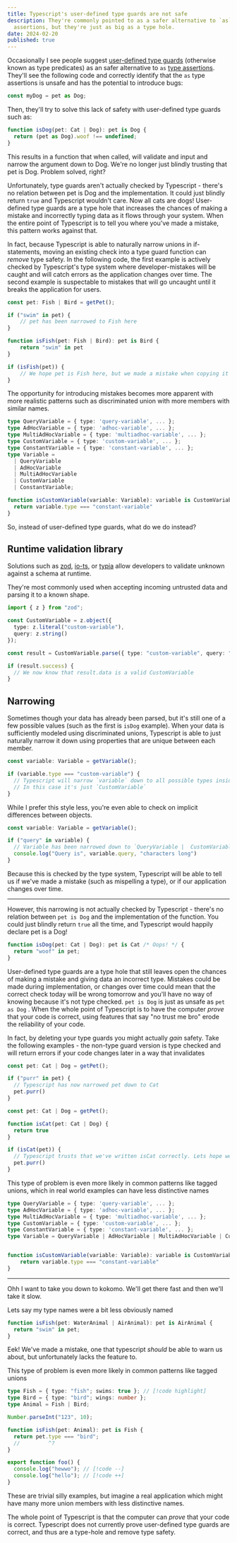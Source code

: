 ```yaml
---
title: Typescript's user-defined type guards are not safe
description: They're commonly pointed to as a safer alternative to `as` type
  assertions, but they're just as big as a type hole.
date: 2024-02-20
published: true
---
```

Occasionally I see people suggest [user-defined type guards](https://www.typescriptlang.org/docs/handbook/2/narrowing.html#using-type-predicates) (otherwise known as type predicates) as an safer alternative to `as` [type assertions](https://www.typescriptlang.org/docs/handbook/2/everyday-types.html#type-assertions). They'll see the following code and correctly identify that the `as` type assertions is unsafe and has the potential to introduce bugs:

```ts
const myDog = pet as Dog;
```

Then, they'll try to solve this lack of safety with user-defined type guards such as:

```ts
function isDog(pet: Cat | Dog): pet is Dog {
  return (pet as Dog).woof !== undefined;
}
```

This results in a function that when called, will validate and input and narrow the argument down to Dog. We're no longer just blindly trusting that pet is Dog. Problem solved, right?

Unfortunately, type guards aren't actually checked by Typescript - there's no relation between pet is Dog and the implementation. It could just blindly return `true` and Typescript wouldn't care. Now all cats are dogs! User-defined type guards are a type hole that increases the chances of making a mistake and incorrectly typing data as it flows through your system. When the entire point of Typescript is to tell you where you've made a mistake, this pattern works against that.

In fact, because Typescript is able to naturally narrow unions in if-statements, moving an existing check into a type guard function can _remove_ type safety. In the following code, the first example is actively checked by Typescript's type system where developer-mistakes will be caught and will catch errors as the application changes over time. The second example is suspectable to mistakes that will go uncaught until it breaks the application for users.


```ts title="better.ts"
const pet: Fish | Bird = getPet();

if ("swim" in pet) {
    // pet has been narrowed to Fish here
}
```

```ts title="worse.ts"
function isFish(pet: Fish | Bird): pet is Bird {
    return "swim" in pet
}

if (isFish(pet)) {
    // We hope pet is Fish here, but we made a mistake when copying it
}
```
The opportunity for introducing mistakes becomes more apparent with more realistic patterns such as discriminated union with more members with similar names.

```ts
type QueryVariable = { type: 'query-variable', ... };
type AdHocVariable = { type: 'adhoc-variable', ... };
type MultiAdHocVariable = { type: 'multiadhoc-variable', ... };
type CustomVariable = { type: 'custom-variable', ... };
type ConstantVariable = { type: 'constant-variable', ... };
type Variable =
  | QueryVariable
  | AdHocVariable
  | MultiAdHocVariable
  | CustomVariable
  | ConstantVariable;

function isCustomVariable(variable: Variable): variable is CustomVariable {
  return variable.type === "constant-variable"
}
```


So, instead of user-defined type guards, what do we do instead?

## Runtime validation library

Solutions such as [zod](https://zod.dev/), [io-ts](https://github.com/gcanti/io-ts), or [typia](https://typia.io/docs/validators/assert/) allow developers to validate unknown against a schema at runtime.

They're most commonly used when accepting incoming untrusted data and parsing it to a known shape. 

```ts
import { z } from "zod";

const CustomVariable = z.object({
  type: z.literal("custom-variable"),
  query: z.string()
});

const result = CustomVariable.parse({ type: "custom-variable", query: "SELECT name FROM pets" });

if (result.success) {
  // We now know that result.data is a valid CustomVariable
}
```


## Narrowing

Sometimes though your data has already been parsed, but it's still one of a few possible values (such as the first is `isDog` example). When your data is sufficiently modeled using discriminated unions, Typescript is able to just naturally narrow it down using properties that are unique between each member.

```ts
const variable: Variable = getVariable();

if (variable.type === "custom-variable") {
  // Typescript will narrow `variable` down to all possible types inside this clause.
  // In this case it's just `CustomVariable`  
}
```

While I prefer this style less, you're even able to check on implicit differences between objects.

```ts
const variable: Variable = getVariable();

if ("query" in variable) {
  // Variable has been narrowed down to `QueryVariable |  CustomVariable`, so we can act on properties that are the same on both
  console.log("Query is", variable.query, "characters long")
}
```

Because this is checked by the type system, Typescript will be able to tell us if we've made a mistake (such as mispelling a type), or if our application changes over time.





-----------

However, this narrowing is not actually checked by Typescript - there's no relation between `pet is Dog` and the implementation of the function. You could just blindly return `true` all the time, and Typescript would happily declare pet is a Dog!

```ts
function isDog(pet: Cat | Dog): pet is Cat /* Oops! */ { 
  return "woof" in pet;
}
```

User-defined type guards are a type hole that still leaves open the chances of making a mistake and giving data an incorrect type. Mistakes could be made during implementation, or changes over time could mean that the correct check today will be wrong tomorrow and you'll have no way of knowing because it's not type checked. `pet is Dog` is just as unsafe as `pet as Dog` . When the whole point of Typescript is to have the computer _prove_ that your code is correct, using features that say "no trust me bro" erode the reliability of your code.

In fact, by deleting your type guards you might actually _gain_ safety. Take the following examples - the non-type guard version is type checked and will return errors if your code changes later in a way that invalidates

```ts
const pet: Cat | Dog = getPet();

if ("purr" in pet) {
  // Typescript has now narrowed pet down to Cat
  pet.purr()
}
```

```ts
const pet: Cat | Dog = getPet();

function isCat(pet: Cat | Dog) {
  return true
}

if (isCat(pet)) {
  // Typescript trusts that we've written isCat correctly. Lets hope we have!
  pet.purr()
}
```

This type of problem is even more likely in common patterns like tagged unions, which in real world examples can have less distinctive names

```ts
type QueryVariable = { type: 'query-variable', ... };
type AdHocVariable = { type: 'adhoc-variable', ... };
type MultiAdHocVariable = { type: 'multiadhoc-variable', ... };
type CustomVariable = { type: 'custom-variable', ... };
type ConstantVariable = { type: 'constant-variable', ... };
type Variable = QueryVariable | AdHocVariable | MultiAdHocVariable | CustomVariable | ConstantVariable;


function isCustomVariable(variable: Variable): variable is CustomVariable {
    return variable.type === "constant-variable"
}
```

* * *

Ohh I want to take you down to kokomo. We'll get there fast and then we'll take it slow.

Lets say my type names were a bit less obviously named

```ts
function isFish(pet: WaterAnimal | AirAnimal): pet is AirAnimal {
  return "swim" in pet;
}
```

Eek! We've made a mistake, one that typescript _should_ be able to warn us about, but unfortunately lacks the feature to.

This type of problem is even more likely in common patterns like tagged unions

```ts
type Fish = { type: "fish"; swims: true }; // [!code highlight]
type Bird = { type: "bird"; wings: number };
type Animal = Fish | Bird;

Number.parseInt("123", 10);

function isFish(pet: Animal): pet is Fish {
  return pet.type === "bird";
  //         ^?
}
```

```ts
export function foo() {
  console.log("hewwo"); // [!code --]
  console.log("hello"); // [!code ++]
}
```

These are trivial silly examples, but imagine a real application which might have many more union members with less distinctive names.

The whole point of Typescript is that the computer can _prove_ that your code is correct. Typescript does not currently prove user-defined type guards are correct, and thus are a type-hole and remove type safety.